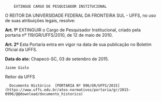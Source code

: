         EXTINGUE CARGO DE PESQUISADOR INSTITUCIONAL  

O REITOR DA UNIVERSIDADE FEDERAL DA FRONTEIRA SUL - UFFS, no uso de suas atribuições legais, resolve:

 **Art. 1º** EXTINGUIR o Cargo de Pesquisador Institucional, criado pela portaria nº 119/GR/UFFS/2010, de 12 de maio de 2010.

 **Art. 2º** Esta Portaria entra em vigor na data de sua publicação no Boletim Oficial da UFFS.

  

   **Data do ato:** Chapecó-SC, 03 de setembro de 2015.   
 

    Jaime Giolo   
 Reitor da UFFS 

      Documento Histórico  [PORTARIA Nº 996/GR/UFFS/2015](https://www.uffs.edu.br/atos-normativos/portaria/gr/2015-0996/@@download/documento_historico)     
      